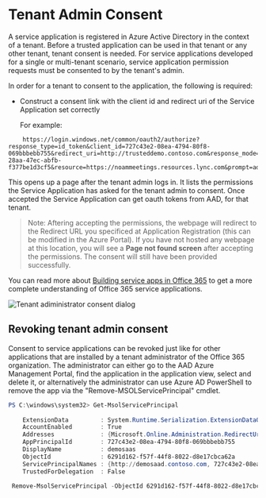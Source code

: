 # Tenant Admin Consent

A service application is registered in Azure Active Directory in the context of a tenant. Before a trusted application can be used in that tenant or any other tenant, tenant consent is needed. 
For service applications developed for a single or multi-tenant scenario, service application permission requests must be consented to by the tenant's admin.
 
In order for a tenant to consent to the application, the following is required:
 
- Construct a consent link with the client id and redirect uri of the Service Application set correctly
 
   For example: 
```https
    https://login.windows.net/common/oauth2/authorize?response_type=id_token&client_id=727c43e2-08ea-4794-80f8-069bbbebb755&redirect_uri=http://trusteddemo.contoso.com&response_mode=form_post&nonce=a4014117-28aa-47ec-abfb-f377be1d3cf5&resource=https://noammeetings.resources.lync.com&prompt=admin_consent
``` 

This opens up a page after the tenant admin logs in. It lists the permissions the Service Application has asked for the tenant admin to consent. Once accepted the Service Application can get oauth tokens from AAD, for that tenant.
 
 >Note: Aftering accepting the permissions, the webpage will redirect to the Redirect URL you specificed at Application Registration (this can be modified in the Azure Portal).  If you have not hosted any webpage at this location, you will see a **Page not found screen** after accepting the permissions.  The consent will still have been provided successfully.

You can read more about [Building service apps in Office 365](https://msdn.microsoft.com/en-us/office/office365/howto/building-service-apps-in-office-365) to get a more complete understanding of Office 365 service applications.

![Tenant adiministrator consent dialog](images/TenantAdminConsentImage002.jpg "image") 

 
 
## Revoking tenant admin consent
 
Consent to service applications can be revoked just like for other applications that are installed by a tenant administrator of the Office 365 organization. The administrator can either go to the AAD Azure Management Portal, find the application in the application view, select and delete it, or alternatively the administrator can use Azure AD PowerShell to remove the app via the "Remove-MSOLServicePrincipal" cmdlet.
 

```PowerShell 
PS C:\windows\system32> Get-MsolServicePrincipal
 
    ExtensionData         : System.Runtime.Serialization.ExtensionDataObject
    AccountEnabled        : True
    Addresses             : {Microsoft.Online.Administration.RedirectUri}
    AppPrincipalId        : 727c43e2-08ea-4794-80f8-069bbbebb755
    DisplayName           : demosaas
    ObjectId              : 6291d162-f57f-44f8-8022-d8e17cbca62a
    ServicePrincipalNames : {http://demosaad.contoso.com, 727c43e2-08ea-4794-80f8-069bbbebb755}
    TrustedForDelegation  : False

 Remove-MsolServicePrincipal -ObjectId 6291d162-f57f-44f8-8022-d8e17cbca62a
 
```  
